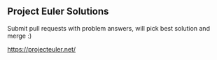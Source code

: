 ## Project Euler Solutions

Submit pull requests with problem answers, will pick best solution and merge :)

https://projecteuler.net/

